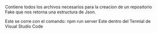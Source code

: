 Contiene todos los archivos necesarios para la creacion de un 
repositorio Fake que nos retorna una estructura de Json.

Este se corre con el comando:
	npm run server
Este dentro del Termial de Visual Studio Code